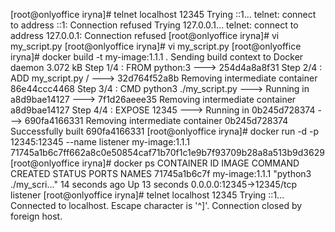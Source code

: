 [root@onlyoffice iryna]# telnet localhost 12345
Trying ::1...
telnet: connect to address ::1: Connection refused
Trying 127.0.0.1...
telnet: connect to address 127.0.0.1: Connection refused
[root@onlyoffice iryna]# vi my_script.py
[root@onlyoffice iryna]# vi my_script.py
[root@onlyoffice iryna]# docker build -t my-image:1.1.1 .
Sending build context to Docker daemon 3.072 kB
Step 1/4 : FROM python:3
 ---> 254d4a8a8f31
Step 2/4 : ADD my_script.py /
 ---> 32d764f52a8b
Removing intermediate container 86e44ccc4468
Step 3/4 : CMD python3 ./my_script.py
 ---> Running in a8d9bae14127
 ---> 7f1d26aeee35
Removing intermediate container a8d9bae14127
Step 4/4 : EXPOSE 12345
 ---> Running in 0b245d728374
 ---> 690fa4166331
Removing intermediate container 0b245d728374
Successfully built 690fa4166331
[root@onlyoffice iryna]# docker run -d -p 12345:12345 --name listener my-image:1.1.1
71745a1b6c7ff662a8c0e50854caf71b70f1c1e9b7f93709b28a8a513b9d3629
[root@onlyoffice iryna]# docker ps
CONTAINER ID        IMAGE               COMMAND                  CREATED             STATUS              PORTS                      NAMES
71745a1b6c7f        my-image:1.1.1      "python3 ./my_scri..."   14 seconds ago      Up 13 seconds       0.0.0.0:12345->12345/tcp   listener
[root@onlyoffice iryna]# telnet localhost 12345
Trying ::1...
Connected to localhost.
Escape character is '^]'.
Connection closed by foreign host.
